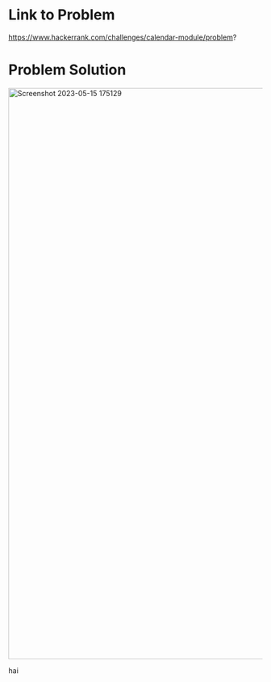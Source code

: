 # Link to Problem

https://www.hackerrank.com/challenges/calendar-module/problem?

# Problem Solution

<img width="1131" alt="Screenshot 2023-05-15 175129" src="https://github.com/maddydevgits/python-daily-challenges/assets/80940370/8852645d-367c-45bb-a6a7-18d9696f2df7">

hai